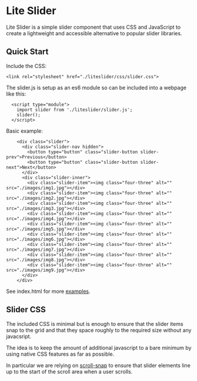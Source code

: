 # Lite Slider

Lite Slider is a simple slider component that uses CSS and JavaScript to create
a lightweight and accessible alternative to popular slider libraries.

## Quick Start

Include the CSS:

```
<link rel="stylesheet" href="./liteslider/css/slider.css">
```

The slider.js is setup as an es6 module so can be included into a webpage like
this:

```
  <script type="module">
    import slider from './liteslider/slider.js';
    slider();
  </script>
```

Basic example:

```
    <div class="slider">
      <div class="slider-nav hidden">
        <button type="button" class="slider-button slider-prev">Previous</button>
        <button type="button" class="slider-button slider-next">Next</button>
      </div>
      <div class="slider-inner">
        <div class="slider-item"><img class="four-three" alt="" src="./images/img1.jpg"></div>
        <div class="slider-item"><img class="four-three" alt="" src="./images/img2.jpg"></div>
        <div class="slider-item"><img class="four-three" alt="" src="./images/img3.jpg"></div>
        <div class="slider-item"><img class="four-three" alt="" src="./images/img4.jpg"></div>
        <div class="slider-item"><img class="four-three" alt="" src="./images/img5.jpg"></div>
        <div class="slider-item"><img class="four-three" alt="" src="./images/img6.jpg"></div>
        <div class="slider-item"><img class="four-three" alt="" src="./images/img7.jpg"></div>
        <div class="slider-item"><img class="four-three" alt="" src="./images/img8.jpg"></div>
        <div class="slider-item"><img class="four-three" alt="" src="./images/img9.jpg"></div>
      </div>
    </div>
```

See index.html for more [examples](https://mikeh74.github.io/liteslider/).


## Slider CSS

The included CSS is minimal but is enough to ensure that the slider items
snap to the grid and that they space roughly to the required size without
any javacsript.

The idea is to keep the amount of additional javascript to a bare minimum by
using native CSS features as far as possible.

In particular we are relying on [scroll-snap](https://developer.mozilla.org/en-US/docs/Web/CSS/CSS_scroll_snap)
to ensure that slider elements line up to the start of the scroll area when
a user scrolls.
